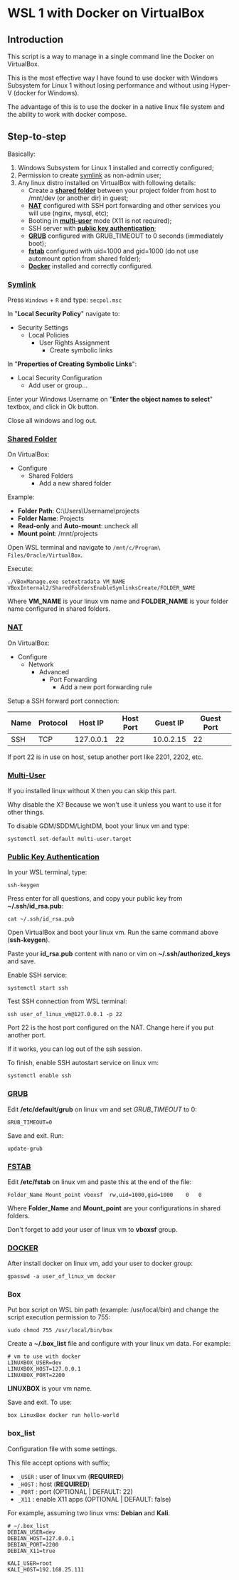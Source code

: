 # WSL 1 with Docker on VirtualBox

## Introduction
This script is a way to manage in a single command line the Docker on VirtualBox.

This is the most effective way I have found to use docker with Windows Subsystem for Linux 1 without losing performance and without using Hyper-V (docker for Windows).

The advantage of this is to use the docker in a native linux file system and the ability to work with docker compose.

## Step-to-step

Basically:

1. Windows Subsystem for Linux 1 installed and correctly configured;
2. Permission to create [symlink](#symlink) as non-admin user;
3. Any linux distro installed on VirtualBox with following details:
    - Create a [**shared folder**](#shared-folder) between your project folder from host to /mnt/dev (or another dir) in guest;
    - [**NAT**](#nat) configured with SSH port forwarding and other services you will use (nginx, mysql, etc);
    - Booting in [**multi-user**](#multi-user) mode (X11 is not required);
    - SSH server with [**public key authentication**](#public-key-authentication);
    - [**GRUB**](#grub) configured with GRUB_TIMEOUT to 0 seconds (immediately boot);
    - [**fstab**](#fstab) configured with uid=1000 and gid=1000 (do not use automount option from shared folder);
    - [**Docker**](#docker) installed and correctly configured.

 ### [Symlink](#symlink)

 Press `Windows` + `R` and type: `secpol.msc`

 In "**Local Security Policy**" navigate to:
 - Security Settings
    - Local Policies
        - User Rights Assignment
            - Create symbolic links

 In "**Properties of Creating Symbolic Links**":
 - Local Security Configuration
    - Add user or group...

 Enter your Windows Username on "**Enter the object names to select**" textbox,
 and click in Ok button.

 Close all windows and log out. 

 ### [Shared Folder](#shared-folder)

 On VirtualBox:
 
 - Configure
    - Shared Folders
        - Add a new shared folder

 Example:

- **Folder Path**: C:\Users\Username\projects
- **Folder Name**: Projects
- **Read-only** and **Auto-mount**: uncheck all
- **Mount point**: /mnt/projects

Open WSL terminal and navigate to `/mnt/c/Program\ Files/Oracle/VirtualBox`.

Execute:

```
./VBoxManage.exe setextradata VM_NAME VBoxInternal2/SharedFoldersEnableSymlinksCreate/FOLDER_NAME
```

Where **VM_NAME** is your linux vm name and **FOLDER_NAME** is your folder name configured in shared folders.

### [NAT](#nat)

On VirtualBox:

- Configure
    - Network
        - Advanced
            - Port Forwarding
                - Add a new port forwarding rule 

Setup a SSH forward port connection:

| Name | Protocol | Host IP   | Host Port | Guest IP  | Guest Port |
| ---  | ---      | ---       | ---       | ---       | ---        |
|  SSH |   TCP    | 127.0.0.1 |  22       | 10.0.2.15 | 22         |

If port 22 is in use on host, setup another port like 2201, 2202, etc.

### [Multi-User](#multi-user)

If you installed linux without X then you can skip this part.

Why disable the X? Because we won't use it unless you want to use it for other things.

To disable GDM/SDDM/LightDM, boot your linux vm and type:
```
systemctl set-default multi-user.target
```

### [Public Key Authentication](#public-key-authentication)

In your WSL terminal, type:
```
ssh-keygen
```

Press enter for all questions, and copy your public key from **~/.ssh/id_rsa.pub**:
```
cat ~/.ssh/id_rsa.pub
```

Open VirtualBox and boot your linux vm. Run the same command above (**ssh-keygen**).

Paste your **id_rsa.pub** content with nano or vim on **~/.ssh/authorized_keys** and save.

Enable SSH service:
```
systemctl start ssh
```

Test SSH connection from WSL terminal: 
```
ssh user_of_linux_vm@127.0.0.1 -p 22
```

Port 22 is the host port configured on the NAT. Change here if you put another port.

If it works, you can log out of the ssh session. 

To finish, enable SSH autostart service on linux vm:
```
systemctl enable ssh
```

### [GRUB](#grub)

Edit **/etc/default/grub** on linux vm and set *GRUB_TIMEOUT* to 0:
```
GRUB_TIMEOUT=0
```

Save and exit. Run:
```
update-grub
```

### [FSTAB](#fstab)

Edit **/etc/fstab** on linux vm and paste this at the end of the file:
```
Folder_Name	Mount_point	vboxsf	rw,uid=1000,gid=1000	0	0
```

Where **Folder_Name** and **Mount_point** are your configurations in shared folders.

Don't forget to add your user of linux vm to **vboxsf** group.

### [DOCKER](#docker)

After install docker on linux vm, add your user to docker group:
```
gpasswd -a user_of_linux_vm docker
```

### Box

Put box script on WSL bin path (example: /usr/local/bin) and change the script execution permission to 755:
```
sudo chmod 755 /usr/local/bin/box
```

Create a **~/.box_list** file and configure with your linux vm data. For example:
```
# vm to use with docker
LINUXBOX_USER=dev
LINUXBOX_HOST=127.0.0.1   
LINUXBOX_PORT=2200
```

**LINUXBOX** is your vm name. 

Save and exit. To use:
```
box LinuxBox docker run hello-world
```

### box_list

Configuration file with some settings.

This file accept options with suffix;

- `_USER` : user of linux vm (**REQUIRED**)
- `_HOST` : host (**REQUIRED**)
- `_PORT` : port (OPTIONAL | DEFAULT: 22)
- `_X11`  : enable X11 apps (OPTIONAL | DEFAULT: false)

For example, assuming two linux vms: **Debian** and **Kali**.

```
# ~/.box_list
DEBIAN_USER=dev
DEBIAN_HOST=127.0.0.1
DEBIAN_PORT=2200
DEBIAN_X11=true

KALI_USER=root
KALI_HOST=192.168.25.111
```